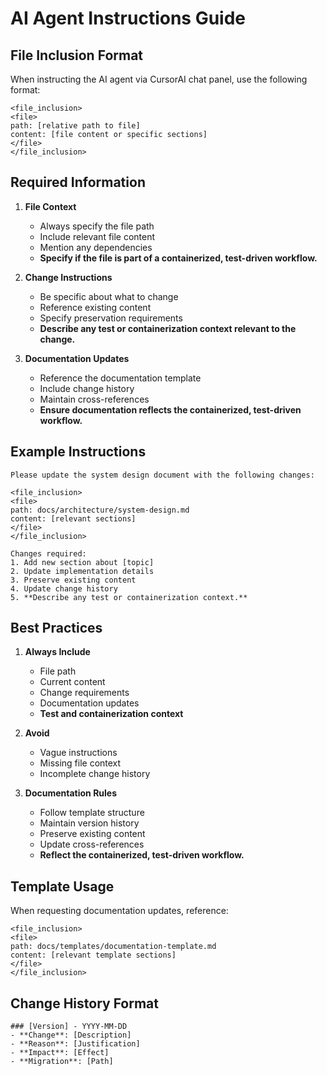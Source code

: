 # AI Agent Instructions Guide

## File Inclusion Format

When instructing the AI agent via CursorAI chat panel, use the following format:

```
<file_inclusion>
<file>
path: [relative path to file]
content: [file content or specific sections]
</file>
</file_inclusion>
```

## Required Information

1. **File Context**
   - Always specify the file path
   - Include relevant file content
   - Mention any dependencies
   - **Specify if the file is part of a containerized, test-driven workflow.**

2. **Change Instructions**
   - Be specific about what to change
   - Reference existing content
   - Specify preservation requirements
   - **Describe any test or containerization context relevant to the change.**

3. **Documentation Updates**
   - Reference the documentation template
   - Include change history
   - Maintain cross-references
   - **Ensure documentation reflects the containerized, test-driven workflow.**

## Example Instructions

```
Please update the system design document with the following changes:

<file_inclusion>
<file>
path: docs/architecture/system-design.md
content: [relevant sections]
</file>
</file_inclusion>

Changes required:
1. Add new section about [topic]
2. Update implementation details
3. Preserve existing content
4. Update change history
5. **Describe any test or containerization context.**
```

## Best Practices

1. **Always Include**
   - File path
   - Current content
   - Change requirements
   - Documentation updates
   - **Test and containerization context**

2. **Avoid**
   - Vague instructions
   - Missing file context
   - Incomplete change history

3. **Documentation Rules**
   - Follow template structure
   - Maintain version history
   - Preserve existing content
   - Update cross-references
   - **Reflect the containerized, test-driven workflow.**

## Template Usage

When requesting documentation updates, reference:

```
<file_inclusion>
<file>
path: docs/templates/documentation-template.md
content: [relevant template sections]
</file>
</file_inclusion>
```

## Change History Format

```
### [Version] - YYYY-MM-DD
- **Change**: [Description]
- **Reason**: [Justification]
- **Impact**: [Effect]
- **Migration**: [Path]
``` 
